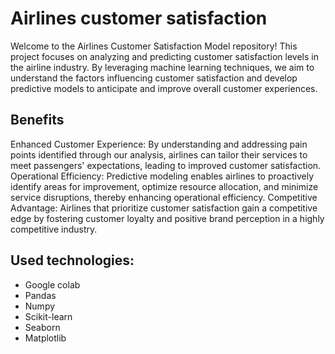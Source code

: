# Airlines customer satisfaction
Welcome to the Airlines Customer Satisfaction Model repository! This project focuses on analyzing and predicting customer satisfaction levels in the airline industry. By leveraging machine learning techniques, we aim to understand the factors influencing customer satisfaction and develop predictive models to anticipate and improve overall customer experiences.


## Benefits
Enhanced Customer Experience: By understanding and addressing pain points identified through our analysis, airlines can tailor their services to meet passengers' expectations, leading to improved customer satisfaction.
Operational Efficiency: Predictive modeling enables airlines to proactively identify areas for improvement, optimize resource allocation, and minimize service disruptions, thereby enhancing operational efficiency.
Competitive Advantage: Airlines that prioritize customer satisfaction gain a competitive edge by fostering customer loyalty and positive brand perception in a highly competitive industry.

## Used technologies:
- Google colab
- Pandas
- Numpy
- Scikit-learn
- Seaborn
- Matplotlib
